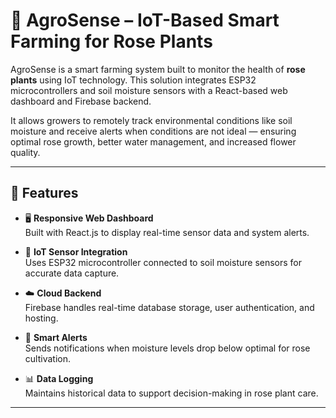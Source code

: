 # 🌹 AgroSense – IoT-Based Smart Farming for Rose Plants

AgroSense is a smart farming system built to monitor the health of **rose plants** using IoT technology. This solution integrates ESP32 microcontrollers and soil moisture sensors with a React-based web dashboard and Firebase backend.

It allows growers to remotely track environmental conditions like soil moisture and receive alerts when conditions are not ideal — ensuring optimal rose growth, better water management, and increased flower quality.

---

## 🔧 Features

- 🖥️ **Responsive Web Dashboard**  
  Built with React.js to display real-time sensor data and system alerts.

- 📡 **IoT Sensor Integration**  
  Uses ESP32 microcontroller connected to soil moisture sensors for accurate data capture.

- ☁️ **Cloud Backend**  
  Firebase handles real-time database storage, user authentication, and hosting.

- 🔔 **Smart Alerts**  
  Sends notifications when moisture levels drop below optimal for rose cultivation.

- 📊 **Data Logging**  
  Maintains historical data to support decision-making in rose plant care.

---
